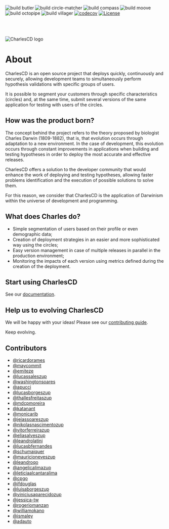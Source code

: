 ![build butler](https://github.com/ZupIT/charlescd/workflows/build%20butler/badge.svg)
![build circle-matcher](https://github.com/ZupIT/charlescd/workflows/build%20circle-matcher/badge.svg)
![build compass](https://github.com/ZupIT/charlescd/workflows/build%20compass/badge.svg)
![build moove](https://github.com/ZupIT/charlescd/workflows/build%20moove/badge.svg)
![build octopipe](https://github.com/ZupIT/charlescd/workflows/build%20octopipe/badge.svg)
![build villager](https://github.com/ZupIT/charlescd/workflows/build%20villager/badge.svg)
[![codecov](https://codecov.io/gh/ZupIT/charlescd/branch/master/graph/badge.svg)](https://codecov.io/gh/ZupIT/charlescd)
[![License](https://img.shields.io/badge/License-Apache%202.0-blue.svg)](https://opensource.org/licenses/Apache-2.0)

<br>
<br>
<br>

<img class="special-img-class" src="/images/logo.png"  alt="CharlesCD logo"/>

# About
CharlesCD is an open source project that deploys quickly, continuously and securely, allowing development teams to simultaneously perform hypothesis validations with specific groups of users.

It is possible to segment your customers through specific characteristics (circles) and, at the same time, submit several versions of the same application for testing with users of the circles.

## How was the product born?
The concept behind the project refers to the theory proposed by biologist Charles Darwin (1809-1882), that is, that evolution occurs through adaptation to a new environment. In the case of development, this evolution occurs through constant improvements in applications when building and testing hypotheses in order to deploy the most accurate and effective releases.

CharlesCD offers a solution to the developer community that would enhance the work of deploying and testing hypotheses, allowing faster problems identification and the execution of possible solutions to solve them.

For this reason, we consider that CharlesCD is the application of Darwinism within the universe of development and programming.

## What does Charles do?
* Simple segmentation of users based on their profile or even demographic data;
* Creation of deployment strategies in an easier and more sophisticated way using the circles;
* Easy version management in case of multiple releases in parallel in the production environment;
* Monitoring the impacts of each version using metrics defined during the creation of the deployment.

## Start using CharlesCD
See our [documentation](https://docs.charlescd.io).

## Help us to evolving CharlesCD
We will be happy with your ideas! Please see our [contributing guide](CONTRIBUTING.md).

Keep evolving.

## Contributors

* [@ricardorames ](https://github.com/ricardorames) 
* [@maycommit](https://github.com/maycommit) 
* [@emiteze](https://github.com/emiteze) 
* [@lucassaleszup](https://github.com/lucassaleszup) 
* [@washingtonsoares](https://github.com/washingtonsoares)
* [@apucci](https://github.com/apucci)
* [@lucasborgeszup](https://github.com/lucasborgeszup)
* [@thallesfreitaszup](https://github.com/thallesfreitaszup)
* [@mdcpmoreira](https://github.com/mdcpmoreira)
* [@katanant](https://github.com/katanant)
* [@monicarib](https://github.com/monicarib)
* [@jeiassoareszup](https://github.com/jeiassoareszup)
* [@nikolasnascimentozup](https://github.com/nikolasnascimentozup)
* [@vitorferreirazup](https://github.com/vitorferreirazup)
* [@eliasalveszup](https://github.com/eliasalveszup)
* [@leandrolatini](https://github.com/leandrolatini)
* [@lucasbfernandes](https://github.com/lucasbfernandes)
* [@schumaiquer](https://github.com/schumaiquer)
* [@mauricioneveszup](https://github.com/mauricioneveszup)
* [@leandroqo](https://github.com/leandroqo)
* [@angelicalimazup](https://github.com/angelicalimazup)
* [@leticiaalcantaralima](https://github.com/leticiaalcantaralima)
* [@cpgo](https://github.com/cpgo)
* [@ifdouglas](https://github.com/ifdouglas)
* [@luisaborgeszup](https://github.com/luisaborgeszup)
* [@viniciusaparecidozup](https://github.com/viniciusaparecidozup)
* [@jessica-tw](https://github.com/jessica-tw)
* [@rogeriomanzan](https://github.com/rogeriomanzan)
* [@williamokano](https://github.com/williamokano)
* [@ismaley](https://github.com/ismaley)
* [@adauto](https://github.com/adauto)
